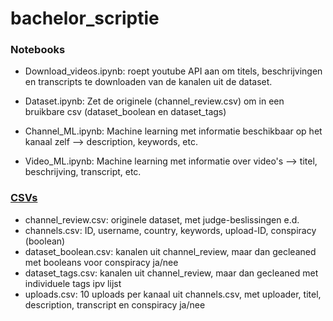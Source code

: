 # bachelor_scriptie  
  
  
### Notebooks  
- Download_videos.ipynb: roept youtube API aan om titels, beschrijvingen en transcripts te downloaden van de kanalen uit de dataset.  
- Dataset.ipynb: Zet de originele (channel_review.csv) om in een bruikbare csv (dataset_boolean en dataset_tags)  
  
- Channel_ML.ipynb: Machine learning met informatie beschikbaar op het kanaal zelf --> description, keywords, etc.  
- Video_ML.ipynb: Machine learning met informatie over video's --> titel, beschrijving, transcript, etc.  
  
  
### [CSVs](https://amsuni-my.sharepoint.com/:f:/r/personal/roan_schellingerhout_student_uva_nl/Documents/scriptie?csf=1&web=1&e=Z06rpn)
- channel_review.csv: originele dataset, met judge-beslissingen e.d.  
- channels.csv: ID, username, country, keywords, upload-ID, conspiracy (boolean)  
- dataset_boolean.csv: kanalen uit channel_review, maar dan gecleaned met booleans voor conspiracy ja/nee  
- dataset_tags.csv: kanalen uit channel_review, maar dan gecleaned met individuele tags ipv lijst   
- uploads.csv: 10 uploads per kanaal uit channels.csv, met uploader, titel, description, transcript en conspiracy ja/nee  
